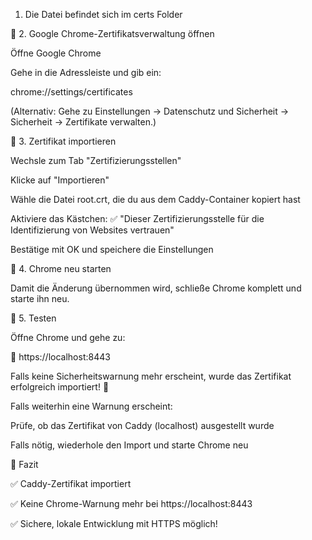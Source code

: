 1. Die Datei befindet sich im certs Folder


📌 2. Google Chrome-Zertifikatsverwaltung öffnen


Öffne Google Chrome

Gehe in die Adressleiste und gib ein:


chrome://settings/certificates


(Alternativ: Gehe zu Einstellungen → Datenschutz und Sicherheit → Sicherheit → Zertifikate verwalten.)


📌 3. Zertifikat importieren


Wechsle zum Tab "Zertifizierungsstellen"

Klicke auf "Importieren"

Wähle die Datei root.crt, die du aus dem Caddy-Container kopiert hast

Aktiviere das Kästchen: ✅ "Dieser Zertifizierungsstelle für die Identifizierung von Websites vertrauen"

Bestätige mit OK und speichere die Einstellungen


📌 4. Chrome neu starten


Damit die Änderung übernommen wird, schließe Chrome komplett und starte ihn neu.

📌 5. Testen


Öffne Chrome und gehe zu:

🔗 https://localhost:8443

Falls keine Sicherheitswarnung mehr erscheint, wurde das Zertifikat erfolgreich importiert! 🎉


Falls weiterhin eine Warnung erscheint:


Prüfe, ob das Zertifikat von Caddy (localhost) ausgestellt wurde

Falls nötig, wiederhole den Import und starte Chrome neu


🚀 Fazit


✅ Caddy-Zertifikat importiert

✅ Keine Chrome-Warnung mehr bei https://localhost:8443

✅ Sichere, lokale Entwicklung mit HTTPS möglich!

